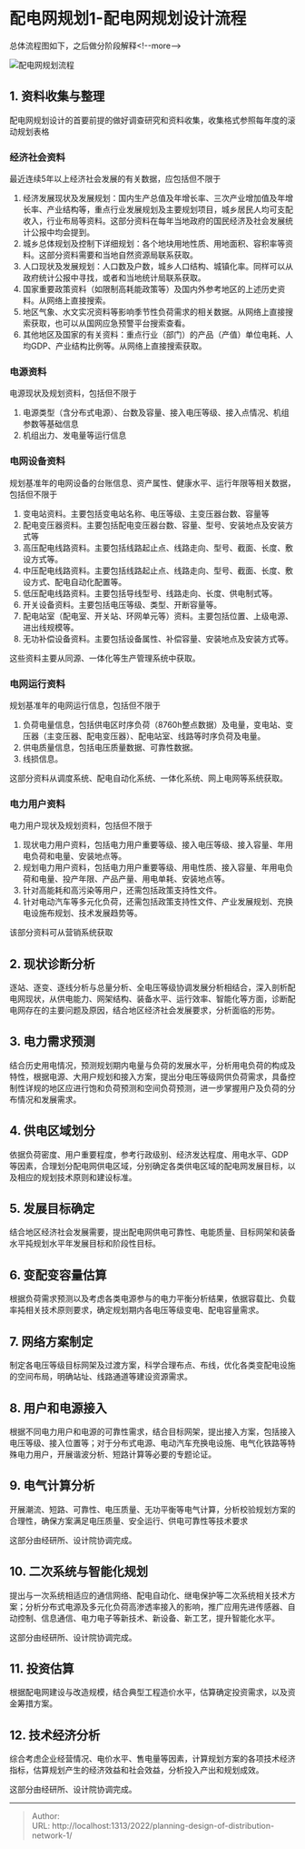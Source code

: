# 配电网规划1-配电网规划设计流程


总体流程图如下，之后做分阶段解释&lt;!--more--&gt;

![配电网规划流程](https://picped-1301226557.cos.ap-beijing.myqcloud.com/GW_20221228_配电网规划流程.png)       

## 1. 资料收集与整理

配电网规划设计的首要前提的做好调查研究和资料收集，收集格式参照每年度的滚动规划表格

### 经济社会资料

最近连续5年以上经济社会发展的有关数据，应包括但不限于

1. 经济发展现状及发展规划：国内生产总值及年增长率、三次产业增加值及年增长率、产业结构等，重点行业发展规划及主要规划项目，城乡居民人均可支配收入，行业布局等资料。这部分资料在每年当地政府的国民经济及社会发展统计公报中均会提到。
2. 城乡总体规划及控制下详细规划：各个地块用地性质、用地面积、容积率等资料。这部分资料需要和当地自然资源局联系获取。
3. 人口现状及发展规划：人口数及户数，城乡人口结构、城镇化率。同样可以从政府统计公报中寻找，或者和当地统计局联系获取。
4. 国家重要政策资料（如限制高耗能政策等）及国内外参考地区的上述历史资料。从网络上直接搜索。
5. 地区气象、水文实况资料等影响季节性负荷需求的相关数据。从网络上直接搜索获取，也可以从国网应急预警平台搜索查看。
6. 其他地区及国家的有关资料：重点行业（部门）的产品（产值）单位电耗、人均GDP、产业结构比例等。从网络上直接搜索获取。

### 电源资料

电源现状及规划资料，包括但不限于

1. 电源类型（含分布式电源）、台数及容量、接入电压等级、接入点情况、机组参数等基础信息
2. 机组出力、发电量等运行信息

### 电网设备资料

规划基准年的电网设备的台账信息、资产属性、健康水平、运行年限等相关数据，包括但不限于

1. 变电站资料。主要包括变电站名称、电压等级、主变压器台数、容量等
2. 配电变压器资料。主要包括配电变压器台数、容量、型号、安装地点及安装方式等
3. 高压配电线路资料。主要包括线路起止点、线路走向、型号、截面、长度、敷设方式等。
4. 中压配电线路资料。主要包括线路起止点、线路走向、型号、截面、长度、敷设方式、配电自动化配置等。
5. 低压配电线路资料。主要包括导线型号、线路走向、长度、供电制式等。
6. 开关设备资料。主要包括电压等级、类型、开断容量等。
7. 配电站室（配电室、开关站、环网单元等）资料。主要包括位置、上级电源、进出线规模等。
8. 无功补偿设备资料。主要包括设备属性、补偿容量、安装地点及安装方式等。

这些资料主要从同源、一体化等生产管理系统中获取。

### 电网运行资料

规划基准年的电网运行信息，包括但不限于

1. 负荷电量信息，包括供电区时序负荷（8760h整点数据）及电量，变电站、变压器（主变压器、配电变压器）、配电站室、线路等时序负荷及电量。
2. 供电质量信息，包括电压质量数据、可靠性数据。
3. 线损信息。

这部分资料从调度系统、配电自动化系统、一体化系统、网上电网等系统获取。

### 电力用户资料

电力用户现状及规划资料，包括但不限于

1. 现状电力用户资料，包括电力用户重要等级、接入电压等级、接入容量、年用电负荷和电量、安装地点等。
2. 规划电力用户资料，包括电力用户重要等级、用电性质、接入容量、年用电负荷和电量、投产年限、产品产量、用电单耗、安装地点等。
3. 针对高能耗和高污染等用户，还需包括政策支持性文件。
4. 针对电动汽车等多元化负荷，还需包括政策支持性文件、产业发展规划、充换电设施布规划、技术发展趋势等。 

该部分资料可从营销系统获取

## 2. 现状诊断分析

逐站、逐变、逐线分析与总量分析、全电压等级协调发展分析相结合，深入剖析配电网现状，从供电能力、网架结构、装备水平、运行效率、智能化等方面，诊断配电网存在的主要问题及原因，结合地区经济社会发展要求，分析面临的形势。

## 3. 电力需求预测

结合历史用电情况，预测规划期内电量与负荷的发展水平，分析用电负荷的构成及特性，根据电源、大用户规划和接入方案，提出分电压等级网供负荷需求，具备控制性详规的地区应进行饱和负荷预测和空间负荷预测，进一步掌握用户及负荷的分布情况和发展需求。

## 4. 供电区域划分

依据负荷密度、用户重要程度，参考行政级别、经济发达程度、用电水平、GDP等因素，合理划分配电网供电区域，分别确定各类供电区域的配电网发展目标，以及相应的规划技术原则和建设标准。

## 5. 发展目标确定

结合地区经济社会发展需要，提出配电网供电可靠性、电能质量、目标网架和装备水平扽规划水平年发展目标和阶段性目标。

## 6. 变配变容量估算

根据负荷需求预测以及考虑各类电源参与的电力平衡分析结果，依据容载比、负载率扽相关技术原则要求，确定规划期内各电压等级变电、配电容量需求。

## 7. 网络方案制定

制定各电压等级目标网架及过渡方案，科学合理布点、布线，优化各类变配电设施的空间布局，明确站址、线路通道等建设资源需求。

## 8. 用户和电源接入

根据不同电力用户和电源的可靠性需求，结合目标网架，提出接入方案，包括接入电压等级、接入位置等；对于分布式电源、电动汽车充换电设施、电气化铁路等特殊电力用户，开展谐波分析、短路计算等必要的专题论证。

## 9. 电气计算分析

开展潮流、短路、可靠性、电压质量、无功平衡等电气计算，分析校验规划方案的合理性，确保方案满足电压质量、安全运行、供电可靠性等技术要求

这部分由经研所、设计院协调完成。

## 10. 二次系统与智能化规划

提出与一次系统相适应的通信网络、配电自动化、继电保护等二次系统相关技术方案；分析分布式电源及多元化负荷高渗透率接入的影响，推广应用先进传感器、自动控制、信息通信、电力电子等新技术、新设备、新工艺，提升智能化水平。

这部分由经研所、设计院协调完成。

## 11. 投资估算

根据配电网建设与改造规模，结合典型工程造价水平，估算确定投资需求，以及资金筹措方案。

## 12. 技术经济分析

综合考虑企业经营情况、电价水平、售电量等因素，计算规划方案的各项技术经济指标，估算规划产生的经济效益和社会效益，分析投入产出和规划成效。

这部分由经研所、设计院协调完成。



---

> Author:   
> URL: http://localhost:1313/2022/planning-design-of-distribution-network-1/  

